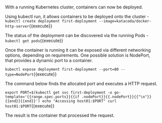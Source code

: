 With a running Kubernetes cluster, containers can now be deployed.

Using kubectl run, it allows containers to be deployed onto the cluster - `kubectl create deployment first-deployment --image=katacoda/docker-http-server`{{execute}}

The status of the deployment can be discovered via the running Pods - `kubectl get pods`{{execute}}

Once the container is running it can be exposed via different networking options, depending on requirements. One possible solution is NodePort, that provides a dynamic port to a container.

`kubectl expose deployment first-deployment --port=80 --type=NodePort`{{execute}}

The command below finds the allocated port and executes a HTTP request.

`export PORT=$(kubectl get svc first-deployment -o go-template='{{range.spec.ports}}{{if .nodePort}}{{.nodePort}}{{"\n"}}{{end}}{{end}}')
echo "Accessing host01:$PORT"
curl host01:$PORT`{{execute}}

The result is the container that processed the request.